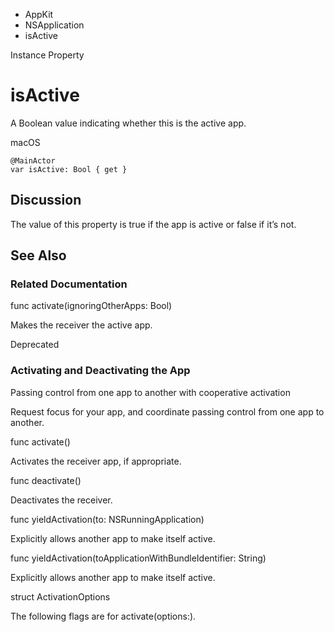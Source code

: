 

- AppKit
- NSApplication
-  isActive 

Instance Property

# isActive

A Boolean value indicating whether this is the active app.

macOS

``` source
@MainActor
var isActive: Bool { get }
```

## Discussion

The value of this property is true if the app is active or false if it’s not.

## See Also

### Related Documentation

func activate(ignoringOtherApps: Bool)

Makes the receiver the active app.

Deprecated

### Activating and Deactivating the App

Passing control from one app to another with cooperative activation

Request focus for your app, and coordinate passing control from one app to another.

func activate()

Activates the receiver app, if appropriate.

func deactivate()

Deactivates the receiver.

func yieldActivation(to: NSRunningApplication)

Explicitly allows another app to make itself active.

func yieldActivation(toApplicationWithBundleIdentifier: String)

Explicitly allows another app to make itself active.

struct ActivationOptions

The following flags are for activate(options:).

